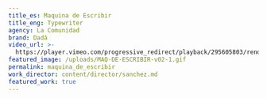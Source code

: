 ```yaml
---
title_es: Maquina de Escribir
title_eng: Typewriter
agency: La Comunidad
brand: Dadá
video_url: >-
  https://player.vimeo.com/progressive_redirect/playback/295605803/rendition/720p/file.mp4?loc=external&log_user=0&signature=45ea88017f78cdcdc36600afac2d07ddcd7ac4ffedb0c29eaf467f907347e46a
featured_image: /uploads/MAQ-DE-ESCRIBIR-v02-1.gif
permalink: maquina_de_escribir
work_director: content/director/sanchez.md
featured_work: true
---
```



